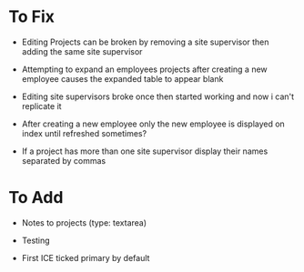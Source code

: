 # To Fix

- Editing Projects can be broken by removing a site supervisor then adding the same site supervisor

- Attempting to expand an employees projects after creating a new employee causes the expanded table to appear blank

- Editing site supervisors broke once then started working and now i can't replicate it

- After creating a new employee only the new employee is displayed on index until refreshed sometimes?

- If a project has more than one site supervisor display their names separated by commas

# To Add

- Notes to projects (type: textarea)

- Testing

- First ICE ticked primary by default
